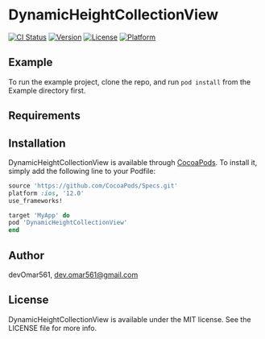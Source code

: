 # DynamicHeightCollectionView

[![CI Status](https://img.shields.io/travis/devOmar561/DynamicHeightCollectionView.svg?style=flat)](https://travis-ci.org/devOmar561/DynamicHeightCollectionView)
[![Version](https://img.shields.io/cocoapods/v/DynamicHeightCollectionView.svg?style=flat)](https://cocoapods.org/pods/DynamicHeightCollectionView)
[![License](https://img.shields.io/cocoapods/l/DynamicHeightCollectionView.svg?style=flat)](https://cocoapods.org/pods/DynamicHeightCollectionView)
[![Platform](https://img.shields.io/cocoapods/p/DynamicHeightCollectionView.svg?style=flat)](https://cocoapods.org/pods/DynamicHeightCollectionView)

## Example

To run the example project, clone the repo, and run `pod install` from the Example directory first.

## Requirements

## Installation

DynamicHeightCollectionView is available through [CocoaPods](https://cocoapods.org). To install
it, simply add the following line to your Podfile:

```ruby
source 'https://github.com/CocoaPods/Specs.git'
platform :ios, '12.0'
use_frameworks!

target 'MyApp' do
pod 'DynamicHeightCollectionView'
end
```

## Author

devOmar561, dev.omar561@gmail.com

## License

DynamicHeightCollectionView is available under the MIT license. See the LICENSE file for more info.
